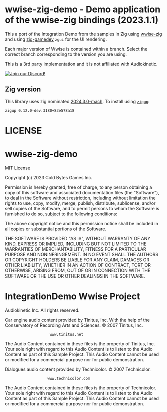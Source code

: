 # wwise-zig-demo - Demo application of the wwise-zig bindings (2023.1.1)

This a port of the Integration Demo from the samples in Zig using [wwise-zig](https://github.com/Cold-Bytes-Games/wwise-zig) and using [zig-gamedev](https://github.com/michal-z/zig-gamedev) `zgui` for the UI rendering.

Each major version of Wwise is contained within a branch. Select the correct branch corresponding to the version you are using.

This is a 3rd party implementation and it is not affiliated with Audiokinetic.

[![Join our Discord!](https://discordapp.com/api/guilds/1161009516771549374/widget.png?style=banner2)](https://discord.gg/jMxttNCBys)

## Zig version

This library uses zig nominated [2024.3.0-mach](https://machengine.org/about/nominated-zig/). To install using [`zigup`](https://github.com/marler8997/zigup):

```sh
zigup 0.12.0-dev.3180+83e578a18
```

# LICENSE

wwise-zig-demo
==============
MIT License

Copyright (c) 2023 Cold Bytes Games Inc.

Permission is hereby granted, free of charge, to any person obtaining a copy
of this software and associated documentation files (the "Software"), to deal
in the Software without restriction, including without limitation the rights
to use, copy, modify, merge, publish, distribute, sublicense, and/or sell
copies of the Software, and to permit persons to whom the Software is
furnished to do so, subject to the following conditions:

The above copyright notice and this permission notice shall be included in all
copies or substantial portions of the Software.

THE SOFTWARE IS PROVIDED "AS IS", WITHOUT WARRANTY OF ANY KIND, EXPRESS OR
IMPLIED, INCLUDING BUT NOT LIMITED TO THE WARRANTIES OF MERCHANTABILITY,
FITNESS FOR A PARTICULAR PURPOSE AND NONINFRINGEMENT. IN NO EVENT SHALL THE
AUTHORS OR COPYRIGHT HOLDERS BE LIABLE FOR ANY CLAIM, DAMAGES OR OTHER
LIABILITY, WHETHER IN AN ACTION OF CONTRACT, TORT OR OTHERWISE, ARISING FROM,
OUT OF OR IN CONNECTION WITH THE SOFTWARE OR THE USE OR OTHER DEALINGS IN THE
SOFTWARE.

IntegrationDemo Wwise Project
=============================
Audiokinetic Inc. All rights reserved.

Car engine audio content provided by Tinitus, Inc.
With the help of the Conservatory of Recording Arts and Sciences.
©️ 2007 Tinitus, Inc.

                        www.tinitus.net

The Audio Content contained in these files is the property of Tinitus, Inc. 
Your sole right with regard to this Audio Content is to listen to the Audio 
Content as part of this Sample Project. This Audio Content cannot be used 
or modified for a commercial purpose nor for public demonstration.

Dialogues audio content provided by Technicolor.
©️ 2007 Technicolor.

                       www.technicolor.com

The Audio Content contained in these files is the property of Technicolor.
Your sole right with regard to this Audio Content is to listen to the Audio
Content as part of this Sample Project. This Audio Content cannot be used
or modified for a commercial purpose nor for public demonstration.

